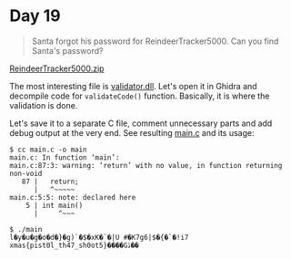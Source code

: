# Day 19

> Santa forgot his password for ReindeerTracker5000. Can you find Santa's password?

[ReindeerTracker5000.zip](ReindeerTracker5000.zip)

The most interesting file is [validator.dll](solution/validator.dll). Let's open it in Ghidra and decompile code for `validateCode()` function. Basically, it is where the validation is done.

Let's save it to a separate C file, comment unnecessary parts and add debug output at the very end. See resulting [main.c](solution/main.c) and its usage:

```
$ cc main.c -o main
main.c: In function ‘main’:
main.c:87:3: warning: ‘return’ with no value, in function returning non-void
   87 |   return;
      |   ^~~~~~
main.c:5:5: note: declared here
    5 | int main()
      |     ^~~~

$ ./main
l�y�u�g�o�d�}�g)`�$�xK�`�|U #�K7g6|$�{�`�!i7
xmas{pist0l_th47_sh0ot5}����Gڐ��
```
